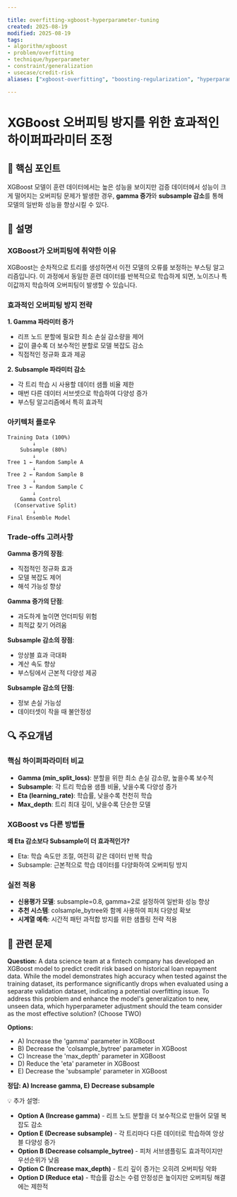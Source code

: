 ```yaml
---

title: overfitting-xgboost-hyperparameter-tuning
created: 2025-08-19
modified: 2025-08-19
tags:
- algorithm/xgboost
- problem/overfitting
- technique/hyperparameter
- constraint/generalization
- usecase/credit-risk
aliases: ["xgboost-overfitting", "boosting-regularization", "hyperparameter-tuning"]

---
```


# XGBoost 오버피팅 방지를 위한 효과적인 하이퍼파라미터 조정

## 🎯 핵심 포인트

XGBoost 모델이 훈련 데이터에서는 높은 성능을 보이지만 검증 데이터에서 성능이 크게 떨어지는 오버피팅 문제가 발생한 경우, **gamma 증가**와 **subsample 감소**를 통해 모델의 일반화 성능을 향상시킬 수 있다.

## 📝 설명

### XGBoost가 오버피팅에 취약한 이유

XGBoost는 순차적으로 트리를 생성하면서 이전 모델의 오류를 보정하는 부스팅 알고리즘입니다. 이 과정에서 동일한 훈련 데이터를 반복적으로 학습하게 되면, 노이즈나 특이값까지 학습하여 오버피팅이 발생할 수 있습니다.

### 효과적인 오버피팅 방지 전략

**1. Gamma 파라미터 증가**
- 리프 노드 분할에 필요한 최소 손실 감소량을 제어
- 값이 클수록 더 보수적인 분할로 모델 복잡도 감소
- 직접적인 정규화 효과 제공

**2. Subsample 파라미터 감소**
- 각 트리 학습 시 사용할 데이터 샘플 비율 제한
- 매번 다른 데이터 서브셋으로 학습하여 다양성 증가
- 부스팅 알고리즘에서 특히 효과적

### 아키텍처 플로우

```
Training Data (100%)
        ↓
    Subsample (80%)
        ↓
Tree 1 ← Random Sample A
        ↓
Tree 2 ← Random Sample B  
        ↓
Tree 3 ← Random Sample C
        ↓
    Gamma Control
  (Conservative Split)
        ↓
Final Ensemble Model
```

### Trade-offs 고려사항

**Gamma 증가의 장점**:
- 직접적인 정규화 효과
- 모델 복잡도 제어
- 해석 가능성 향상

**Gamma 증가의 단점**:
- 과도하게 높이면 언더피팅 위험
- 최적값 찾기 어려움

**Subsample 감소의 장점**:
- 앙상블 효과 극대화
- 계산 속도 향상
- 부스팅에서 근본적 다양성 제공

**Subsample 감소의 단점**:
- 정보 손실 가능성
- 데이터셋이 작을 때 불안정성

## 🔍 주요개념

### 핵심 하이퍼파라미터 비교

- **Gamma (min_split_loss)**: 분할을 위한 최소 손실 감소량, 높을수록 보수적
- **Subsample**: 각 트리 학습용 샘플 비율, 낮을수록 다양성 증가
- **Eta (learning_rate)**: 학습률, 낮을수록 천천히 학습
- **Max_depth**: 트리 최대 깊이, 낮을수록 단순한 모델

### XGBoost vs 다른 방법들

**왜 Eta 감소보다 Subsample이 더 효과적인가?**
- Eta: 학습 속도만 조절, 여전히 같은 데이터 반복 학습
- Subsample: 근본적으로 학습 데이터를 다양화하여 오버피팅 방지

### 실전 적용

- **신용평가 모델**: subsample=0.8, gamma=2로 설정하여 일반화 성능 향상
- **추천 시스템**: colsample_bytree와 함께 사용하여 피처 다양성 확보
- **시계열 예측**: 시간적 패턴 과적합 방지를 위한 샘플링 전략 적용

## 📝 관련 문제

**Question:** A data science team at a fintech company has developed an XGBoost model to predict credit risk based on historical loan repayment data. While the model demonstrates high accuracy when tested against the training dataset, its performance significantly drops when evaluated using a separate validation dataset, indicating a potential overfitting issue. To address this problem and enhance the model's generalization to new, unseen data, which hyperparameter adjustment should the team consider as the most effective solution? (Choose TWO)

**Options:**

- A) Increase the 'gamma' parameter in XGBoost
- B) Decrease the 'colsample_bytree' parameter in XGBoost  
- C) Increase the 'max_depth' parameter in XGBoost
- D) Reduce the 'eta' parameter in XGBoost
- E) Decrease the 'subsample' parameter in XGBoost

**정답: A) Increase gamma, E) Decrease subsample**

💡 추가 설명:

- **Option A (Increase gamma)** - 리프 노드 분할을 더 보수적으로 만들어 모델 복잡도 감소
- **Option E (Decrease subsample)** - 각 트리마다 다른 데이터로 학습하여 앙상블 다양성 증가  
- **Option B (Decrease colsample_bytree)** - 피처 서브샘플링도 효과적이지만 우선순위가 낮음
- **Option C (Increase max_depth)** - 트리 깊이 증가는 오히려 오버피팅 악화
- **Option D (Reduce eta)** - 학습률 감소는 수렴 안정성은 높이지만 오버피팅 해결에는 제한적